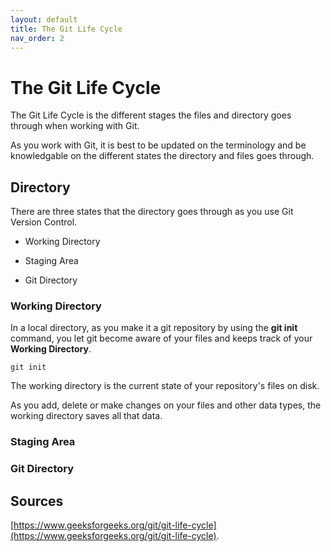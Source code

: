 ```yaml
---
layout: default
title: The Git Life Cycle
nav_order: 2
---
```


# The Git Life Cycle 

The Git Life Cycle is the different stages the files and directory goes through when working with Git.


As you work with Git, it is best to be updated on the terminology and be knowledgable on the different states the directory and files goes through.

## Directory

There are three states that the directory goes through as you use Git Version Control.

- Working Directory

- Staging Area

- Git Directory

### Working Directory

In a local directory, as you make it a git repository by using the **git init** command, you let git become aware of your files and keeps track of your **Working Directory**.

```
git init
```

The working directory is the current state of your repository's files on disk.

As you add, delete or make changes on your files and other data types, the working directory saves all that data.

### Staging Area



### Git Directory

## Sources
[https://www.geeksforgeeks.org/git/git-life-cycle](https://www.geeksforgeeks.org/git/git-life-cycle).